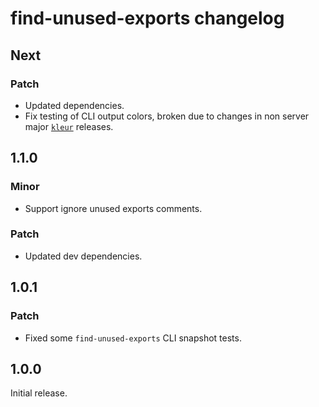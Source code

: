 # find-unused-exports changelog

## Next

### Patch

- Updated dependencies.
- Fix testing of CLI output colors, broken due to changes in non server major [`kleur`](https://npm.im/kleur) releases.

## 1.1.0

### Minor

- Support ignore unused exports comments.

### Patch

- Updated dev dependencies.

## 1.0.1

### Patch

- Fixed some `find-unused-exports` CLI snapshot tests.

## 1.0.0

Initial release.
